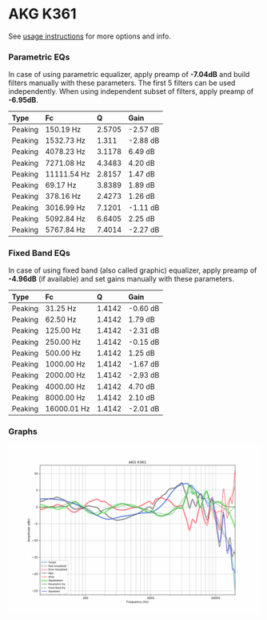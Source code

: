 # AKG K361
See [usage instructions](https://github.com/jaakkopasanen/AutoEq#usage) for more options and info.

### Parametric EQs
In case of using parametric equalizer, apply preamp of **-7.04dB** and build filters manually
with these parameters. The first 5 filters can be used independently.
When using independent subset of filters, apply preamp of **-6.95dB**.

| Type    | Fc          |      Q | Gain     |
|:--------|:------------|:-------|:---------|
| Peaking | 150.19 Hz   | 2.5705 | -2.57 dB |
| Peaking | 1532.73 Hz  | 1.311  | -2.88 dB |
| Peaking | 4078.23 Hz  | 3.1178 | 6.49 dB  |
| Peaking | 7271.08 Hz  | 4.3483 | 4.20 dB  |
| Peaking | 11111.54 Hz | 2.8157 | 1.47 dB  |
| Peaking | 69.17 Hz    | 3.8389 | 1.89 dB  |
| Peaking | 378.16 Hz   | 2.4273 | 1.26 dB  |
| Peaking | 3016.99 Hz  | 7.1201 | -1.11 dB |
| Peaking | 5092.84 Hz  | 6.6405 | 2.25 dB  |
| Peaking | 5767.84 Hz  | 7.4014 | -2.27 dB |

### Fixed Band EQs
In case of using fixed band (also called graphic) equalizer, apply preamp of **-4.96dB**
(if available) and set gains manually with these parameters.

| Type    | Fc          |      Q | Gain     |
|:--------|:------------|:-------|:---------|
| Peaking | 31.25 Hz    | 1.4142 | -0.60 dB |
| Peaking | 62.50 Hz    | 1.4142 | 1.79 dB  |
| Peaking | 125.00 Hz   | 1.4142 | -2.31 dB |
| Peaking | 250.00 Hz   | 1.4142 | -0.15 dB |
| Peaking | 500.00 Hz   | 1.4142 | 1.25 dB  |
| Peaking | 1000.00 Hz  | 1.4142 | -1.67 dB |
| Peaking | 2000.00 Hz  | 1.4142 | -2.93 dB |
| Peaking | 4000.00 Hz  | 1.4142 | 4.70 dB  |
| Peaking | 8000.00 Hz  | 1.4142 | 2.10 dB  |
| Peaking | 16000.01 Hz | 1.4142 | -2.01 dB |

### Graphs
![](./AKG%20K361.png)